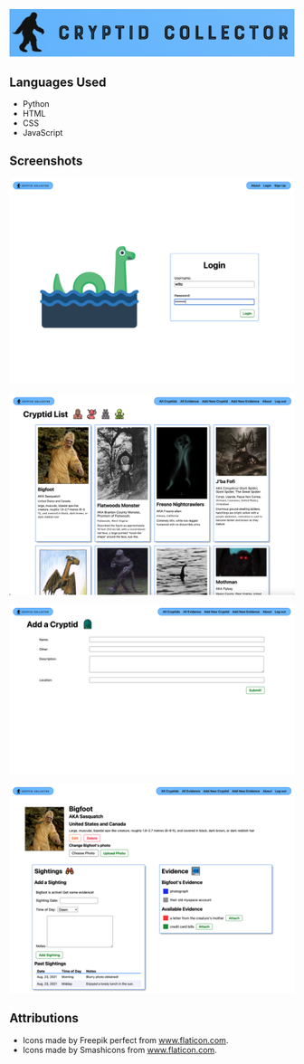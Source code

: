 ![CRYPTID COLLECTOR](/main_app/static/images/logo1.png)

## Languages Used

* Python
* HTML
* CSS
* JavaScript

## Screenshots

![Landing Page](/main_app/static/images/readme/login2.png)

![Cryptid Index Page](/main_app/static/images/readme/cryptidindex.png)

![Add A Cryptid Page](/main_app/static/images/readme/addcryptidform3.png)

![Cryptid Details Page](/main_app/static/images/readme/cryptiddetails.png)

## Attributions

* Icons made by Freepik perfect from www.flaticon.com.
* Icons made by Smashicons from www.flaticon.com.